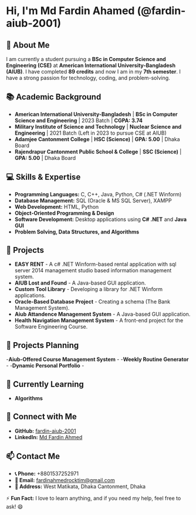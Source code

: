 # Hi, I'm Md Fardin Ahamed (@fardin-aiub-2001) 

## 👀 About Me
I am currently a student pursuing a **BSc in Computer Science and Engineering (CSE)** at **American International University-Bangladesh (AIUB)**. I have completed **89 credits** and now I am in my **7th semester**. I have a strong passion for technology, coding, and problem-solving.

## 📚 Academic Background
- **American International University-Bangladesh** | **BSc in Computer Science and Engineering** | 2023 Batch | **CGPA: 3.74**
- **Military Institute of Science and Technology** | **Nuclear Science and Engineering** | 2021 Batch (Left in 2023 to pursue CSE at AIUB)
- **Adamjee Cantonment College** | **HSC (Science)** | **GPA: 5.00** | Dhaka Board
- **Rajendrapur Cantonment Public School & College** | **SSC (Science)** | **GPA: 5.00** | Dhaka Board

## 💻 Skills & Expertise
- **Programming Languages:** C, C++, Java, Python, C# (.NET Winform)
- **Database Management:** SQL (Oracle & MS SQL Server), XAMPP
- **Web Development:** HTML, Python
- **Object-Oriented Programming & Design**
- **Software Development:** Desktop applications using **C# .NET** and **Java GUI**
- **Problem Solving, Data Structures, and Algorithms**

## 🚀 Projects
- **EASY RENT** - A c# .NET Winform-based rental application with sql server 2014 management studio based information management system.
- **AIUB Lost and Found** - A Java-based GUI application.
- **Custom Tool Library** - Developing a library for .NET Winform applications.
- **Oracle-Based Database Project** - Creating a schema (The Bank Management System).
- **Aiub Attandence Management System** - A Java-based GUI application.
- **Health Navigation Management System** - A front-end project for the Software Engineering Course.

## 🚀 Projects Planning
-**Aiub-Offered Course Management System** - 
-**Weekly Routine Generator** - 
-**Dynamic Personal Portfolio** - 

## 🌱 Currently Learning
- **Algorithms**

## 🔗 Connect with Me
- **GitHub:** [fardin-aiub-2001](https://github.com/fardin-aiub-2001)
- **LinkedIn:** [Md Fardin Ahmed](https://www.linkedin.com/in/fardin-ahmed-5b64aa319/)

## 📫 Contact Me
- **📞 Phone:** +8801537252971
- **📧 Email:** fardinahmedrocktim@gmail.com
- **🏡 Address:** West Matikata, Dhaka Cantonment, Dhaka

⚡ **Fun Fact:** I love to learn anything, and if you need my help, feel free to ask! 😄

<!---
fardin-aiub-2001/fardin-aiub-2001 is a ✨ special ✨ repository because its `README.md` (this file) appears on your GitHub profile.
You can click the Preview link to take a look at your changes.
--->
